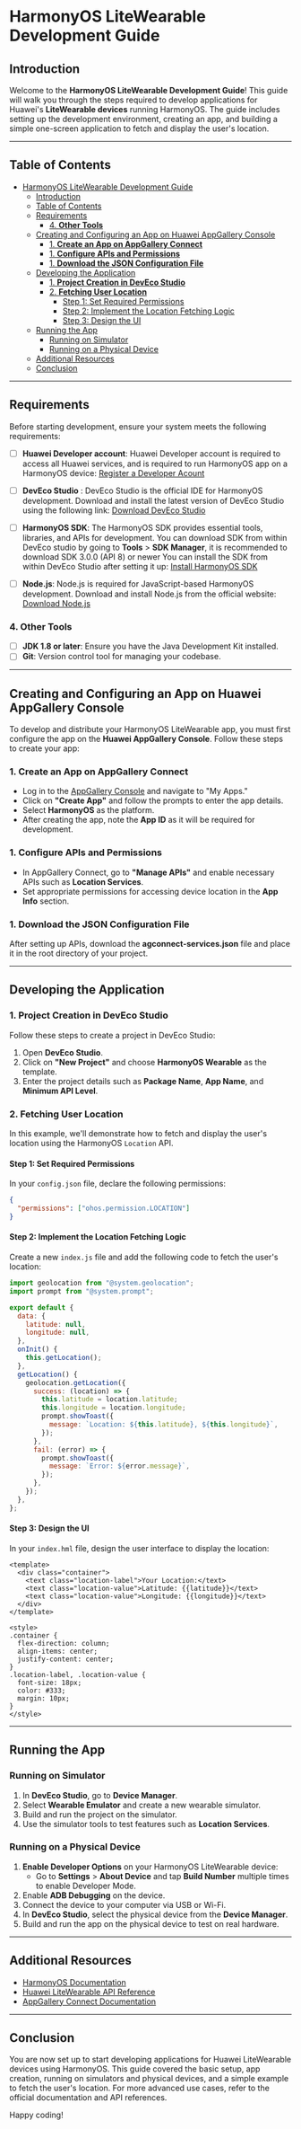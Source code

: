# HarmonyOS LiteWearable Development Guide

## Introduction

Welcome to the **HarmonyOS LiteWearable Development Guide**! This guide will walk you through the steps required to develop applications for Huawei's **LiteWearable devices** running HarmonyOS. The guide includes setting up the development environment, creating an app, and building a simple one-screen application to fetch and display the user's location.

---

## Table of Contents

- [HarmonyOS LiteWearable Development Guide](#harmonyos-litewearable-development-guide)
  - [Introduction](#introduction)
  - [Table of Contents](#table-of-contents)
  - [Requirements](#requirements)
    - [4. **Other Tools**](#4-other-tools)
  - [Creating and Configuring an App on Huawei AppGallery Console](#creating-and-configuring-an-app-on-huawei-appgallery-console)
    - [1. **Create an App on AppGallery Connect**](#1-create-an-app-on-appgallery-connect)
    - [1. **Configure APIs and Permissions**](#1-configure-apis-and-permissions)
    - [1. **Download the JSON Configuration File**](#1-download-the-json-configuration-file)
  - [Developing the Application](#developing-the-application)
    - [1. **Project Creation in DevEco Studio**](#1-project-creation-in-deveco-studio)
    - [2. **Fetching User Location**](#2-fetching-user-location)
      - [Step 1: Set Required Permissions](#step-1-set-required-permissions)
      - [Step 2: Implement the Location Fetching Logic](#step-2-implement-the-location-fetching-logic)
      - [Step 3: Design the UI](#step-3-design-the-ui)
  - [Running the App](#running-the-app)
    - [Running on Simulator](#running-on-simulator)
    - [Running on a Physical Device](#running-on-a-physical-device)
  - [Additional Resources](#additional-resources)
  - [Conclusion](#conclusion)

---

## Requirements

Before starting development, ensure your system meets the following requirements:

- [ ] **Huawei Developer account**: Huawei Developer account is required to access all Huawei services, and is required to run HarmonyOS app on a HarmonyOS device: [Register a Developer Acount](https://developer.huawei.com/consumer/en/doc/start/registration-and-verification-0000001053628148)

- [ ] **DevEco Studio** : DevEco Studio is the official IDE for HarmonyOS development. Download and install the latest version of DevEco Studio using the following link: [Download DevEco Studio](https://developer.huawei.com/consumer/cn/deveco-studio/archive/)

- [ ] **HarmonyOS SDK**: The HarmonyOS SDK provides essential tools, libraries, and APIs for development. You can download SDK from within DevEco studio by going to **Tools** > **SDK Manager**, it is recommended to download SDK 3.0.0 (API 8) or newer You can install the SDK from within DevEco Studio after setting it up: [Install HarmonyOS SDK](https://developer.harmonyos.com/en/docs/documentation/doc-guides/ide-toolkit-0000001070643051)

- [ ] **Node.js**: Node.js is required for JavaScript-based HarmonyOS development. Download and install Node.js from the official website: [Download Node.js](https://nodejs.org/en/download/)

### 4. **Other Tools**

- [ ] **JDK 1.8 or later**: Ensure you have the Java Development Kit installed.
- [ ] **Git**: Version control tool for managing your codebase.

---

## Creating and Configuring an App on Huawei AppGallery Console

To develop and distribute your HarmonyOS LiteWearable app, you must first configure the app on the **Huawei AppGallery Console**. Follow these steps to create your app:

### 1. **Create an App on AppGallery Connect**

- Log in to the [AppGallery Console](https://developer.huawei.com/consumer/en/service/josp/agc/index.html) and navigate to "My Apps."
- Click on **"Create App"** and follow the prompts to enter the app details.
- Select **HarmonyOS** as the platform.
- After creating the app, note the **App ID** as it will be required for development.

### 1. **Configure APIs and Permissions**

- In AppGallery Connect, go to **"Manage APIs"** and enable necessary APIs such as **Location Services**.
- Set appropriate permissions for accessing device location in the **App Info** section.

### 1. **Download the JSON Configuration File**

After setting up APIs, download the **agconnect-services.json** file and place it in the root directory of your project.

---

## Developing the Application

### 1. **Project Creation in DevEco Studio**

Follow these steps to create a project in DevEco Studio:

1. Open **DevEco Studio**.
2. Click on **"New Project"** and choose **HarmonyOS Wearable** as the template.
3. Enter the project details such as **Package Name**, **App Name**, and **Minimum API Level**.

### 2. **Fetching User Location**

In this example, we'll demonstrate how to fetch and display the user's location using the HarmonyOS `Location` API.

#### Step 1: Set Required Permissions

In your `config.json` file, declare the following permissions:

```json
{
  "permissions": ["ohos.permission.LOCATION"]
}
```

#### Step 2: Implement the Location Fetching Logic

Create a new `index.js` file and add the following code to fetch the user's location:

```javascript
import geolocation from "@system.geolocation";
import prompt from "@system.prompt";

export default {
  data: {
    latitude: null,
    longitude: null,
  },
  onInit() {
    this.getLocation();
  },
  getLocation() {
    geolocation.getLocation({
      success: (location) => {
        this.latitude = location.latitude;
        this.longitude = location.longitude;
        prompt.showToast({
          message: `Location: ${this.latitude}, ${this.longitude}`,
        });
      },
      fail: (error) => {
        prompt.showToast({
          message: `Error: ${error.message}`,
        });
      },
    });
  },
};
```

#### Step 3: Design the UI

In your `index.hml` file, design the user interface to display the location:

```hml
<template>
  <div class="container">
    <text class="location-label">Your Location:</text>
    <text class="location-value">Latitude: {{latitude}}</text>
    <text class="location-value">Longitude: {{longitude}}</text>
  </div>
</template>

<style>
.container {
  flex-direction: column;
  align-items: center;
  justify-content: center;
}
.location-label, .location-value {
  font-size: 18px;
  color: #333;
  margin: 10px;
}
</style>
```

---

## Running the App

### Running on Simulator

1. In **DevEco Studio**, go to **Device Manager**.
2. Select **Wearable Emulator** and create a new wearable simulator.
3. Build and run the project on the simulator.
4. Use the simulator tools to test features such as **Location Services**.

### Running on a Physical Device

1. **Enable Developer Options** on your HarmonyOS LiteWearable device:
   - Go to **Settings** > **About Device** and tap **Build Number** multiple times to enable Developer Mode.
2. Enable **ADB Debugging** on the device.
3. Connect the device to your computer via USB or Wi-Fi.
4. In **DevEco Studio**, select the physical device from the **Device Manager**.
5. Build and run the app on the physical device to test on real hardware.

---

## Additional Resources

- [HarmonyOS Documentation](https://developer.harmonyos.com/en/docs/documentation)
- [Huawei LiteWearable API Reference](https://developer.harmonyos.com/en/docs/documentation/doc-guides/wearable-overview-0000001054916109)
- [AppGallery Connect Documentation](https://developer.huawei.com/consumer/en/doc/development/AppGallery-connect-Guides/agc-get-started-0000001053628149)

---

## Conclusion

You are now set up to start developing applications for Huawei LiteWearable devices using HarmonyOS. This guide covered the basic setup, app creation, running on simulators and physical devices, and a simple example to fetch the user's location. For more advanced use cases, refer to the official documentation and API references.

Happy coding!
